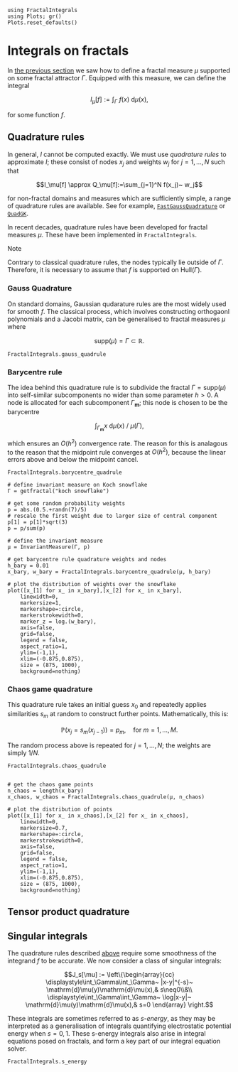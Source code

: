 ```@setup tutorial
using FractalIntegrals
using Plots; gr()
Plots.reset_defaults()
```

# Integrals on fractals

In [the previous section](makeIFS.md) we saw how to define a fractal measure $\mu$ supported on some fractal attractor $\Gamma$. Equipped with this measure, we can define the integral

```math
I_\mu[f] := \int_\Gamma~ f(x)~ \mathrm{d}\mu(x),
```
for some function $f$.

## Quadrature rules

In general, $I$ cannot be computed exactly. We must use *quadrature rules* to approximate $I$; these consist of nodes $x_j$ and weights $w_j$ for $j=1,\ldots,N$ such that
```math
I_\mu[f] \approx Q_\mu[f]:=\sum_{j=1}^N f(x_j)~ w_j
```

for non-fractal domains and measures which are sufficiently simple, a range of quadrature rules are available. See for example, [`FastGaussQuadrature`](https://juliaapproximation.github.io/FastGaussQuadrature.jl/stable/) or [`QuadGK`](https://juliamath.github.io/QuadGK.jl/stable/).

In recent decades, quadrature rules have been developed for fractal measures $\mu$. These have been implemented in `FractalIntegrals`.

>[!NOTE]
>Contrary to classical quadrature rules, the nodes typically lie outside of $\Gamma$. Therefore, it is necessary to assume that $f$ is supported on $\mathrm{Hull}(\Gamma)$.

### Gauss Quadrature
On standard domains, Gaussian qudarature rules are the most widely used for smooth $f$. The classical process, which involves constructing orthogaonl polynomials and a Jacobi matrix, can be generalised to fractal measures $\mu$ where 
```math
\mathrm{supp}(\mu) = \Gamma \subset \mathbb{R}.
```

```@docs
FractalIntegrals.gauss_quadrule
```

### Barycentre rule

The idea behind this quadrature rule is to subdivide the fractal $\Gamma = \mathrm{supp}(\mu)$ into self-similar subcomponents no wider than some parameter $h>0$. A node is allocated for each subcomponent $\Gamma_{\mathbf{m}}$; this node is chosen to be the barycentre

```math
\int_{\Gamma_{\mathbf{m}}} x ~\mathrm{d}\mu(x)~/~\mu(\Gamma),
```

which ensures an $O(h^2)$ convergence rate. The reason for this is analagous to the reason that the midpoint rule converges at $O(h^2)$, because the linear errors above and below the midpoint cancel. 

```@docs
FractalIntegrals.barycentre_quadrule
```

```@example tutorial
# define invariant measure on Koch snowflake
Γ = getfractal("koch snowflake")

# get some random probability weights
p = abs.(0.5.+randn(7)/5)
# rescale the first weight due to larger size of central component
p[1] = p[1]*sqrt(3)
p = p/sum(p)

# define the invariant measure
μ = InvariantMeasure(Γ, p)

# get barycentre rule quadrature weights and nodes
h_bary = 0.01
x_bary, w_bary = FractalIntegrals.barycentre_quadrule(μ, h_bary)

# plot the distribution of weights over the snowflake
plot([x_[1] for x_ in x_bary],[x_[2] for x_ in x_bary],
    linewidth=0,
    markersize=1,
    markershape=:circle,
    markerstrokewidth=0,
    marker_z = log.(w_bary),
    axis=false,
    grid=false,
    legend = false,
    aspect_ratio=1,
    ylim=(-1,1),
    xlim=(-0.875,0.875),
    size = (875, 1000),
    background=nothing)
```

### Chaos game quadrature

This quadrature rule takes an initial guess $x_0$ and repeatedly applies similarities $s_m$ at random to construct further points. Mathematically, this is:

```math
\mathbb{P}(x_{j} = s_m(x_{j-1})) = p_m,\quad\text{for }m=1,\ldots,M.
```

The random process above is repeated for $j=1,\ldots,N$; the weights are simply $1/N$.

```@docs
FractalIntegrals.chaos_quadrule
```

```@example tutorial

# get the chaos game points
n_chaos = length(x_bary)
x_chaos, w_chaos = FractalIntegrals.chaos_quadrule(μ, n_chaos)

# plot the distribution of points
plot([x_[1] for x_ in x_chaos],[x_[2] for x_ in x_chaos],
    linewidth=0,
    markersize=0.7,
    markershape=:circle,
    markerstrokewidth=0,
    axis=false,
    grid=false,
    legend = false,
    aspect_ratio=1,
    ylim=(-1,1),
    xlim=(-0.875,0.875),
    size = (875, 1000),
    background=nothing)
```

## Tensor product quadrature

## Singular integrals

The quadrature rules described [above](#quadrature-rules) require some smoothness of the integrand $f$ to be accurate. We now consider a class of singular integrals:

```math
J_s[\mu] := \left\{\begin{array}{cc}
    \displaystyle\int_\Gamma\int_\Gamma~ |x-y|^{-s}~ \mathrm{d}\mu(y)\mathrm{d}\mu(x),& s\neq0\\&\\
    \displaystyle\int_\Gamma\int_\Gamma~ \log|x-y|~ \mathrm{d}\mu(y)\mathrm{d}\mu(x),& s=0
    \end{array}
    \right.
```

These integrals are sometimes referred to as *s-energy*, as they may be interpreted as a generalisation of integrals quantifying electrostatic potential energy when $s=0,1$. These s-energy integrals also arise in integral equations posed on fractals, and form a key part of our integral equation solver.

```@docs
FractalIntegrals.s_energy
```